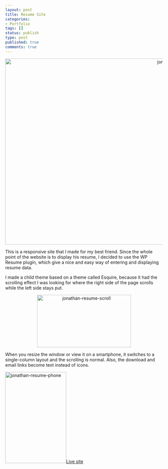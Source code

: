 ```yaml
---
layout: post
title: Resume Site
categories:
- Portfolio
tags: []
status: publish
type: post
published: true
comments: true
---
```


<p style="text-align: center;"><img class=" wp-image-229 aligncenter" alt="jonathan-resume-desktop" src="{{site.url}}/assets/uploads/2013/02/jonathan-resume-desktop.png" width="1129" height="596" /></p>
<p style="text-align: left;">This is a responsive site that I made for my best friend. Since the whole point of the website is to display his resume, I decided to use the WP Resume plugin, which give a nice and easy way of entering and displaying resume data.</p>
<p style="text-align: left;">I made a child theme based on a theme called Esquire, because it had the scrolling effect I was looking for where the right side of the page scrolls while the left side stays put.</p>
<p style="text-align: center;"><img alt="jonathan-resume-scroll" src="{{site.url}}/assets/uploads/2013/02/jonathan-resume-scroll.gif" width="300" height="168" /></p>
<p style="text-align: left;">When you resize the window or view it on a smartphone, it switches to a single-column layout and the scrolling is normal. Also, the download and email links become text instead of icons.</p>
<p style="text-align: left;"><img class="wp-image-230 aligncenter" alt="jonathan-resume-phone" src="{{site.url}}/assets/uploads/2013/02/jonathan-resume-phone.png" width="195" height="292" /><a href="http://www.jonathancaldwell.me/" target="_blank">Live site</a></p>
